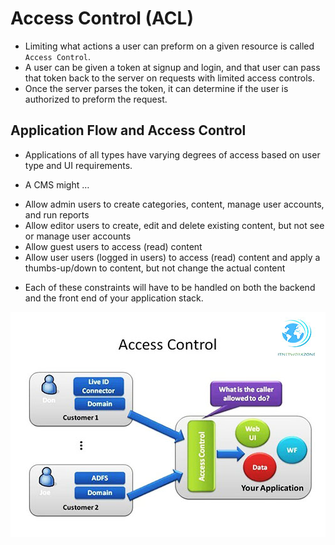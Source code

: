 #  Access Control (ACL)

- Limiting what actions a user can preform on a given resource is called `Access Control`.
- A user can be given a token at signup and login, and that user can pass that token back to the server on requests with limited access controls. 
- Once the server parses the token, it can determine if the user is authorized to preform the request.

## Application Flow and Access Control

- Applications of all types have varying degrees of access based on user type and UI requirements.

- A CMS might …

* Allow admin users to create categories, content, manage user accounts, and run reports
* Allow editor users to create, edit and delete existing content, but not see or manage user accounts
* Allow guest users to access (read) content
* Allow user users (logged in users) to access (read) content and apply a thumbs-up/down to content, but not change the actual content

- Each of these constraints will have to be handled on both the backend and the front end of your application stack.

![Image](img/acl.jpg)

